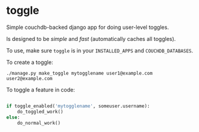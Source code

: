 toggle
======

Simple couchdb-backed django app for doing user-level toggles.

Is designed to be _simple_ and _fast_ (automatically caches all toggles).

To use, make sure `toggle` is in your `INSTALLED_APPS` and `COUCHDB_DATABASES`.

To create a toggle:

```
./manage.py make_toggle mytogglename user1@example.com user2@example.com
```

To toggle a feature in code:

```python

if toggle_enabled('mytogglename', someuser.username):
    do_toggled_work()
else:
    do_normal_work()
```
